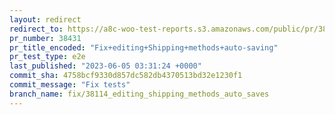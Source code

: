 ```yaml
---
layout: redirect
redirect_to: https://a8c-woo-test-reports.s3.amazonaws.com/public/pr/38431/e2e/index.html
pr_number: 38431
pr_title_encoded: "Fix+editing+Shipping+methods+auto-saving"
pr_test_type: e2e
last_published: "2023-06-05 03:31:24 +0000"
commit_sha: 4758bcf9330d857dc582db4370513bd32e1230f1
commit_message: "Fix tests"
branch_name: fix/38114_editing_shipping_methods_auto_saves
---
```


